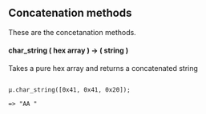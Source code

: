 ## Concatenation methods
These are the concetanation methods.

#### char_string ( hex array ) -> ( string )
Takes a pure hex array and returns a concatenated string
<pre>
<code>
µ.char_string([0x41, 0x41, 0x20]);

=> "AA "
</code>
</pre>

